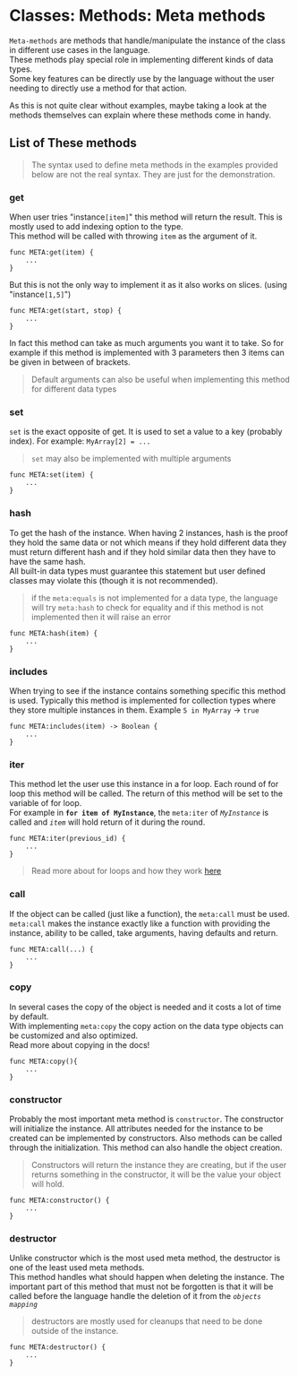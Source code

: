 # Classes: Methods: Meta methods

`Meta-methods` are methods that handle/manipulate the instance of the class in different use cases in the language.\
These methods play special role in implementing different kinds of data types.\
Some key features can be directly use by the language without the user needing to directly use a method for that action.

As this is not quite clear without examples, maybe taking a look at the methods themselves can explain where these methods come in handy.


## List of These methods

> The syntax used to define meta methods in the examples provided below are not the real syntax. They are just for the demonstration.


### get

When user tries "instance`[item]`" this method will return the result. This is mostly used to add indexing option to the type.\
This method will be called with throwing `item` as the argument of it.

    func META:get(item) {
        ...
    }

But this is not the only way to implement it as it also works on slices. (using "instance`[1,5]`")

    func META:get(start, stop) {
        ...
    }

In fact this method can take as much arguments you want it to take. So for example if this method is implemented with 3 parameters then 3 items can be given in between of brackets.

> Default arguments can also be useful when implementing this method for different data types


### set

`set` is the exact opposite of get. It is used to set a value to a key (probably index). For example: `MyArray[2] = ...`

> `set` may also be implemented with multiple arguments

    func META:set(item) {
        ...
    }


### hash

To get the hash of the instance. When having 2 instances, hash is the proof they hold the same data or not which means if they hold different data they must return different hash and if they hold similar data then they have to have the same hash.\
All built-in data types must guarantee this statement but user defined classes may violate this (though it is not recommended).

> if the `meta:equals` is not implemented for a data type, the language will try `meta:hash` to check for equality and if this method is not implemented then it will raise an error

    func META:hash(item) {
        ...
    }


### includes

When trying to see if the instance contains something specific this method is used. Typically this method is implemented for collection types where they store multiple instances in them. Example `5 in MyArray` -> `true`

    func META:includes(item) -> Boolean {
        ...
    }


### iter

This method let the user use this instance in a for loop. Each round of for loop this method will be called. The return of this method will be set to the variable of for loop.\
For example in **`for item of MyInstance`**, the `meta:iter` of _`MyInstance`_ is called and _`item`_ will hold return of it during the round.

    func META:iter(previous_id) {
        ...
    }

> Read more about for loops and how they work [here](/docs/Principals/control_flow/for_loop.md)



### call

If the object can be called (just like a function), the `meta:call` must be used. `meta:call` makes the instance exactly like a function with providing the instance, ability to be called, take arguments, having defaults and return.

    func META:call(...) {
        ...
    }


### copy

In several cases the copy of the object is needed and it costs a lot of time by default.\
With implementing `meta:copy` the copy action on the data type objects can be customized and also optimized.\
Read more about copying in the docs!

    func META:copy(){
        ...
    }


### constructor

Probably the most important meta method is `constructor`. The constructor will initialize the instance. All attributes needed for the instance to be created can be implemented by constructors. Also methods can be called through the initialization. This method can also handle the object creation.

> Constructors will return the instance they are creating, but if the user returns something in the constructor, it will be the value your object will hold.

    func META:constructor() {
        ...
    }


### destructor

Unlike constructor which is the most used meta method, the destructor is one of the least used meta methods.\
This method handles what should happen when deleting the instance. The important part of this method that must not be forgotten is that it will be called before the language handle the deletion of it from the _`objects mapping`_

> destructors are mostly used for cleanups that need to be done outside of the instance.

    func META:destructor() {
        ...
    }

